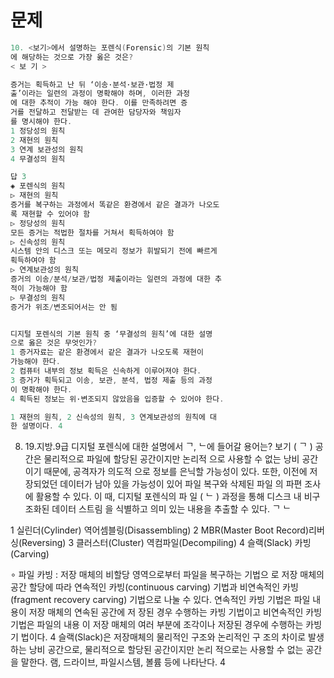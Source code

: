 # 문제
```java
10. <보기>에서 설명하는 포렌식(Forensic)의 기본 원칙
에 해당하는 것으로 가장 옳은 것은?
< 보 기 >

증거는 획득하고 난 뒤 ‘이송·분석·보관·법정 제
출’이라는 일련의 과정이 명확해야 하며, 이러한 과정
에 대한 추적이 가능 해야 한다. 이를 만족하려면 증
거를 전달하고 전달받는 데 관여한 담당자와 책임자
를 명시해야 한다.
1 정당성의 원칙
2 재현의 원칙
3 연계 보관성의 원칙
4 무결성의 원칙

답 3
◈ 포렌식의 원칙
▷ 재현의 원칙
증거를 복구하는 과정에서 똑같은 환경에서 같은 결과가 나오도
록 재현할 수 있어야 함
▷ 정당성의 원칙
모든 증거는 적법한 절차를 거쳐서 획득하여야 함
▷ 신속성의 원칙
시스템 안의 디스크 또는 메모리 정보가 휘발되기 전에 빠르게
획득하여야 함
▷ 연계보관성의 원칙
증거의 이송/분석/보관/법정 제출이라는 일련의 과정에 대한 추
적이 가능해야 함
▷ 무결성의 원칙
증거가 위조/변조되어서는 안 됨


디지털 포렌식의 기본 원칙 중 ‘무결성의 원칙’에 대한 설명
으로 옳은 것은 무엇인가?
1 증거자료는 같은 환경에서 같은 결과가 나오도록 재현이
가능해야 한다. 
2 컴퓨터 내부의 정보 획득은 신속하게 이루어져야 한다. 
3 증거가 획득되고 이송, 보관, 분석, 법정 제출 등의 과정
이 명확해야 한다. 
4 획득된 정보는 위·변조되지 않았음을 입증할 수 있어야 한다. 

1 재현의 원칙, 2 신속성의 원칙, 3 연계보관성의 원칙에 대
한 설명이다. 4
```


8. 19.지방.9급
디지털 포렌식에 대한 설명에서 ᄀ, ᄂ에 들어갈 용어는?
보기
( ᄀ ) 공간은 물리적으로 파일에 할당된 공간이지만 논리적
으로 사용할 수 없는 낭비 공간이기 때문에, 공격자가 의도적
으로 정보를 은닉할 가능성이 있다. 또한, 이전에 저장되었던
데이터가 남아 있을 가능성이 있어 파일 복구와 삭제된 파일
의 파편 조사에 활용할 수 있다. 이 때, 디지털 포렌식의 파
일 ( ᄂ ) 과정을 통해 디스크 내 비구조화된 데이터 스트림
을 식별하고 의미 있는 내용을 추출할 수 있다.
ᄀ ᄂ

1 실린더(Cylinder) 역어셈블링(Disassembling)
2 MBR(Master Boot Record)리버싱(Reversing)
3 클러스터(Cluster) 역컴파일(Decompiling)
4 슬랙(Slack) 카빙(Carving)

∘ 파일 카빙 : 저장 매체의 비할당 영역으로부터 파일을 복구하는 기법으
로 저장 매체의 공간 할당에 따라 연속적인 카빙(continuous carving)
기법과 비연속적인 카빙(fragment recovery carving) 기법으로 나눌 수
있다. 연속적인 카빙 기법은 파일 내용이 저장 매체의 연속된 공간에 저
장된 경우 수행하는 카빙 기법이고 비연속적인 카빙기법은 파일의 내용
이 저장 매체의 여러 부분에 조각이나 저장된 경우에 수행하는 카빙 기
법이다. 4 슬랙(Slack)은 저장매체의 물리적인 구조와 논리적인 구
조의 차이로 발생하는 낭비 공간으로, 물리적으로 할당된 공간이지만 논리
적으로는 사용할 수 없는 공간을 말한다. 램, 드라이브, 파일시스템, 볼륨
등에 나타난다. 4
```
